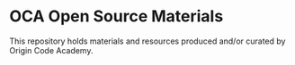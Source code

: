 # OCA Open Source Materials
This repository holds materials and resources produced and/or curated by Origin Code Academy.
